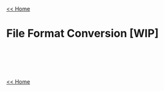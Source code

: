 [<< Home](./home.md#readme)
# File Format Conversion [WIP]



<br><br><br><br>

[<< Home](./home.md#readme)
